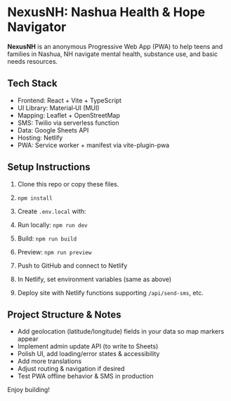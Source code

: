# NexusNH: Nashua Health & Hope Navigator

**NexusNH** is an anonymous Progressive Web App (PWA) to help teens and families in Nashua, NH navigate mental health, substance use, and basic needs resources.

## Tech Stack

- Frontend: React + Vite + TypeScript  
- UI Library: Material‑UI (MUI)  
- Mapping: Leaflet + OpenStreetMap  
- SMS: Twilio via serverless function  
- Data: Google Sheets API  
- Hosting: Netlify  
- PWA: Service worker + manifest via vite-plugin-pwa  

## Setup Instructions

1. Clone this repo or copy these files.  
2. `npm install`  
3. Create `.env.local` with:


4. Run locally: `npm run dev`  
5. Build: `npm run build`  
6. Preview: `npm run preview`  
7. Push to GitHub and connect to Netlify  
8. In Netlify, set environment variables (same as above)  
9. Deploy site with Netlify functions supporting `/api/send-sms`, etc.

## Project Structure & Notes

- Add geolocation (latitude/longitude) fields in your data so map markers appear  
- Implement admin update API (to write to Sheets)  
- Polish UI, add loading/error states & accessibility  
- Add more translations  
- Adjust routing & navigation if desired  
- Test PWA offline behavior & SMS in production  

Enjoy building!  
